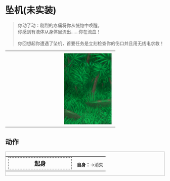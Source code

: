 # 坠机(未实装)  
> 你动了动：剧烈的疼痛将你从恍惚中唤醒。<br>你感到有液体从身体里流出……你在流血！<br><br>你回想起你遭遇了坠机，首要任务是立刻检查你的伤口并且用无线电求救！  
  
<table class="table table-bordered" data-toggle="table"  data-show-header="false"><thead style="display:none"><tr ><th  style="width:50%;text-align:left;vertical-align:top;"  data-sortable="true"  >title</th><th  style="width:50%;text-align:left;vertical-align:top;"  ></th></tr></thead><tr ><td  style="width:50%;text-align:left;vertical-align:top;"  ></td><td  style="width:50%;text-align:left;vertical-align:top;"  ><div style="float:right; margin:5px"><div class="gamecard" style="width:150px; height:225px;"><a href="Event_IntroTough.md" style="color:black"><img decoding="async" src="Sprite/Wetlands.png" class="cardimage" style="max-width:150px;max-height:225px;"><span style="font-size: 25px;">坠机</span></a></div></div></td></tr></tbody></table>  
  
## 动作  
<div  style="border:1px solid #BBB"><table><tr><td rowspan="2" style="width:200px;text-align:center;font-size:1.3em;font-weight:bold"><div style="padding:5px;border:1px dashed #333"><div>起身</div></div></td><td></td></tr><tr><td><b>自身：</b>→消失</td></tr></table></div>  
  
  


<script>document.title="坠机 - 卡牌生存百科 Card Survival Wiki";</script>